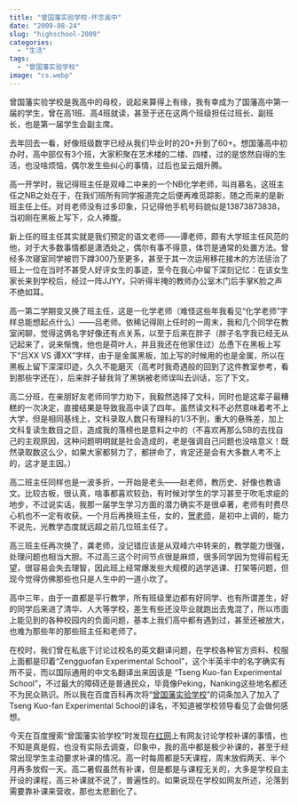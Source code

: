 ```yaml
---
title: "曾国藩实验学校-怀念高中"
date: "2009-08-24"
slug: "highschool-2009"
categories: 
  - "生活"
tags: 
  - "曾国藩实验学校"
image: "cs.webp"
---
```


曾国藩实验学校是我高中的母校，说起来算得上有缘，我有幸成为了国藩高中第一届的学生，曾在高1班、高4班就读，甚至于还在这两个班级担任过班长、副班长，也是第一届学生会副主席。

去年回去一看，好像班级数字已经从我们毕业时的20+升到了60+。想国藩高中初办时，高中部仅有3个班，大家积聚在艺术楼的二楼、四楼，过的是悠然自得的生活，也没啥烦恼，偶尔发生些纠心的事情，过后也呈云烟升腾。

高一开学时，我记得班主任是双峰二中来的一个NB化学老师，叫肖慕名，这班主任之NB之处在于，在我们班所有同学报道完之后便再难觅踪影，随之而来的是新班主任上任。对肖老师没有过多印象，只记得他手机号码貌似是13873873838，当初刚在黑板上写下，众人捧腹。

新上任的班主任其实就是我们预定的语文老师——谭老师，颇有大学班主任风范的他，对于大多数事情都是潇洒处之，偶尔有事不得意，体罚是通常的处置方法。曾经多次寝室同学被罚下蹲300乃至更多，甚至于其一次运用移花接木的方法惩治了班上一位在当时不甚受人好评女生的事迹，至今在我心中留下深刻记忆：在该女生家长来到学校后，经过一阵JJYY，只听得半掩的教师办公室木门后手掌K脸之声不绝如耳。

高一第二学期变又换了班主任，这是一化学老师（难怪这些年我看见“化学老师”字样总能想起点什么）——吕老师。依稀记得刚上任时的一周末，我和几个同学在教室闲聊，觉得这俩名字好像还有点关系，以至于后来在胖子（胖子名字我已经无从记起来了，说来惭愧，他也是荷叶人，并且我还在他家住过）怂恿下在黑板上写下“吕XX VS 谭XX”字样，由于是金属黑板，加上写的时候用的也是金属，所以在黑板上留下深深印迹，久久不能磨灭（高考时我奇遇般的回到了这件教室参考，看到那些字还在），后来胖子替我背了黑锅被老师误叫去训话，忘了下文。

高二分班，在亲朋好友老师同学力劝下，我毅然选择了文科，同时也是这辈子最糟糕的一次决定，直接结果是导致我高中读了四年。虽然读文科不必然意味着考不上大学，但是相同基线上，文科录取人数只有理科的1/3不到，重大的悬殊差，加上文科复读生数目之巨，造成我的落榜也是意料之中的（不喜欢再那么SB的去找自己的主观原因，这种问题明明就是社会造成的，老是强调自己问题也没啥意义！既然录取数这么少，如果大家都努力了，都拼命了，肯定还是会有大多数人考不上的，这才是主因。）

高二班主任同样也是一波多折，一开始是老头——赵老师，教历史、好像也教语文。比较古板，很认真，啥事都喜欢较劲，有时候对学生的学习甚至于吹毛求疵的地步，不过说实话，我那一届学生学习方面的潜力确实不是很卓著，老师有时费尽心机也不一定有收获。一个月后再换班主任，女的，[贺老师](http://blog.sina.com.cn/u/1248462404)，是初中上调的，能力不说先，光教学态度就远超之前几位班主任了。

高三班主任再次换了，龚老师，没记错应该是从双峰六中转来的，教学能力很强，处理问题也相当大胆。不过高三这个时间节点很是麻烦，很多同学因为觉得前程无望，很容易会失去理智，因此班上经常爆发些大规模的逃学逃课、打架等问题，但现今觉得仿佛那些也只是人生中的一道小坎了。

高中三年，由于一直都是平行教学，所有班级里边都有好同学、也有所谓差生，好的同学后来进了清华、人大等学校，差生有些还没毕业就跑出去鬼混了，所以市面上能见到的各种校园内的负面问题，基本上我们高中都有遇到过，甚至还被放大，也难为那些年的那些班主任和老师了。

在校时，我们曾在私底下讨论过校名的英文翻译问题，在学校各种官方资料、校服上面都是印着“Zengguofan Experimental School”，这个半英半中的名字确实有所不妥，而以国际通用的中文名翻译出来因该是 “Tseng Kuo-fan Experimental School”，不过最大的障碍还是普通民众，毕竟像Peking，Nanking这些地名都还不为民众熟识。所以我在百度百科再次将“[曾国藩实验学校](http://baike.baidu.com/view/668817.htm)”的词条加入了加入了Tseng Kuo-fan Experimental School的译名，不知道被学校领导看见了会做何感想。

今天在百度搜索“曾国藩实验学校”时发现在[红网](http://www.rednet.cn)上有网友讨论学校补课的事情，也不知是真是假，也没有实际去调查，印象中，我的高中都是极少补课的，甚至于经常出现学生主动要求补课的情况。高一时每周都是5天课程，周末放假两天、半个月再多放假一天。高二暑假虽然有补课，但是都是与课程无关的，大多是学校自主开设的课程，高三补课就不说了，普遍性的。如果说现在学校如网友所述，沦落到需要靠补课来营收，那也太悲剧化了。
